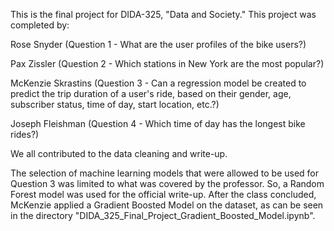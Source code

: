 This is the final project for DIDA-325, "Data and Society." This project was completed by:


Rose Snyder (Question 1 -  What are the user profiles of the bike users?)

Pax Zissler (Question 2 - Which stations in New York are the most popular?)

McKenzie Skrastins (Question 3 - Can a regression model be created to predict the trip duration of a user's ride, based on their gender, age, subscriber status, time of day, start location, etc.?)

Joseph Fleishman (Question 4 - Which time of day has the longest bike rides?)


We all contributed to the data cleaning and write-up.


The selection of machine learning models that were allowed to be used for Question 3 was limited to what was covered by the professor. So, a Random Forest model was used for the official write-up. After the class concluded, McKenzie applied a Gradient Boosted Model on the dataset, as can be seen in the directory "DIDA_325_Final_Project_Gradient_Boosted_Model.ipynb".
